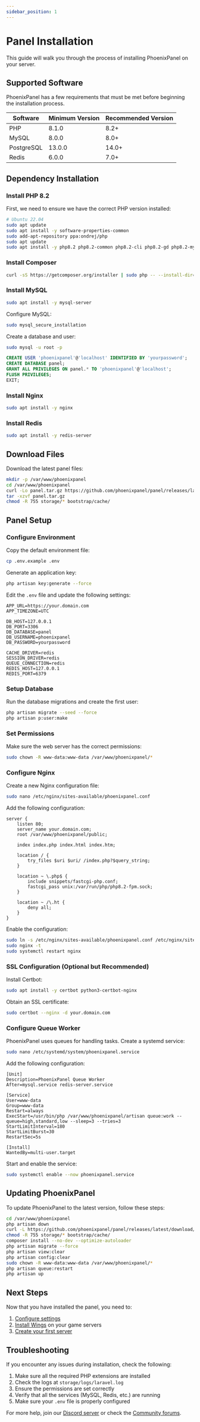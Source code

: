 ```yaml
---
sidebar_position: 1
---
```


# Panel Installation

This guide will walk you through the process of installing PhoenixPanel on your server.

## Supported Software

PhoenixPanel has a few requirements that must be met before beginning the installation process.

| Software | Minimum Version | Recommended Version |
|----------|-----------------|---------------------|
| PHP      | 8.1.0           | 8.2+                |
| MySQL    | 8.0.0           | 8.0+                |
| PostgreSQL | 13.0.0        | 14.0+               |
| Redis    | 6.0.0           | 7.0+                |

## Dependency Installation

### Install PHP 8.2

First, we need to ensure we have the correct PHP version installed:

```bash
# Ubuntu 22.04
sudo apt update
sudo apt install -y software-properties-common
sudo add-apt-repository ppa:ondrej/php
sudo apt update
sudo apt install -y php8.2 php8.2-common php8.2-cli php8.2-gd php8.2-mysql php8.2-mbstring php8.2-bcmath php8.2-xml php8.2-curl php8.2-zip php8.2-fpm
```

### Install Composer

```bash
curl -sS https://getcomposer.org/installer | sudo php -- --install-dir=/usr/local/bin --filename=composer
```

### Install MySQL

```bash
sudo apt install -y mysql-server
```

Configure MySQL:

```bash
sudo mysql_secure_installation
```

Create a database and user:

```bash
sudo mysql -u root -p
```

```sql
CREATE USER 'phoenixpanel'@'localhost' IDENTIFIED BY 'yourpassword';
CREATE DATABASE panel;
GRANT ALL PRIVILEGES ON panel.* TO 'phoenixpanel'@'localhost';
FLUSH PRIVILEGES;
EXIT;
```

### Install Nginx

```bash
sudo apt install -y nginx
```

### Install Redis

```bash
sudo apt install -y redis-server
```

## Download Files

Download the latest panel files:

```bash
mkdir -p /var/www/phoenixpanel
cd /var/www/phoenixpanel
curl -Lo panel.tar.gz https://github.com/phoenixpanel/panel/releases/latest/download/panel.tar.gz
tar -xzvf panel.tar.gz
chmod -R 755 storage/* bootstrap/cache/
```

## Panel Setup

### Configure Environment

Copy the default environment file:

```bash
cp .env.example .env
```

Generate an application key:

```bash
php artisan key:generate --force
```

Edit the `.env` file and update the following settings:

```
APP_URL=https://your.domain.com
APP_TIMEZONE=UTC

DB_HOST=127.0.0.1
DB_PORT=3306
DB_DATABASE=panel
DB_USERNAME=phoenixpanel
DB_PASSWORD=yourpassword

CACHE_DRIVER=redis
SESSION_DRIVER=redis
QUEUE_CONNECTION=redis
REDIS_HOST=127.0.0.1
REDIS_PORT=6379
```

### Setup Database

Run the database migrations and create the first user:

```bash
php artisan migrate --seed --force
php artisan p:user:make
```

### Set Permissions

Make sure the web server has the correct permissions:

```bash
sudo chown -R www-data:www-data /var/www/phoenixpanel/*
```

### Configure Nginx

Create a new Nginx configuration file:

```bash
sudo nano /etc/nginx/sites-available/phoenixpanel.conf
```

Add the following configuration:

```nginx
server {
    listen 80;
    server_name your.domain.com;
    root /var/www/phoenixpanel/public;

    index index.php index.html index.htm;

    location / {
        try_files $uri $uri/ /index.php?$query_string;
    }

    location ~ \.php$ {
        include snippets/fastcgi-php.conf;
        fastcgi_pass unix:/var/run/php/php8.2-fpm.sock;
    }

    location ~ /\.ht {
        deny all;
    }
}
```

Enable the configuration:

```bash
sudo ln -s /etc/nginx/sites-available/phoenixpanel.conf /etc/nginx/sites-enabled/
sudo nginx -t
sudo systemctl restart nginx
```

### SSL Configuration (Optional but Recommended)

Install Certbot:

```bash
sudo apt install -y certbot python3-certbot-nginx
```

Obtain an SSL certificate:

```bash
sudo certbot --nginx -d your.domain.com
```

### Configure Queue Worker

PhoenixPanel uses queues for handling tasks. Create a systemd service:

```bash
sudo nano /etc/systemd/system/phoenixpanel.service
```

Add the following configuration:

```
[Unit]
Description=PhoenixPanel Queue Worker
After=mysql.service redis-server.service

[Service]
User=www-data
Group=www-data
Restart=always
ExecStart=/usr/bin/php /var/www/phoenixpanel/artisan queue:work --queue=high,standard,low --sleep=3 --tries=3
StartLimitInterval=180
StartLimitBurst=30
RestartSec=5s

[Install]
WantedBy=multi-user.target
```

Start and enable the service:

```bash
sudo systemctl enable --now phoenixpanel.service
```

## Updating PhoenixPanel

To update PhoenixPanel to the latest version, follow these steps:

```bash
cd /var/www/phoenixpanel
php artisan down
curl -L https://github.com/phoenixpanel/panel/releases/latest/download/panel.tar.gz | tar -xzv
chmod -R 755 storage/* bootstrap/cache/
composer install --no-dev --optimize-autoloader
php artisan migrate --force
php artisan view:clear
php artisan config:clear
sudo chown -R www-data:www-data /var/www/phoenixpanel/*
php artisan queue:restart
php artisan up
```

## Next Steps

Now that you have installed the panel, you need to:

1. [Configure settings](/docs/project/panel/configuration)
2. [Install Wings](/docs/project/wings/installing) on your game servers
3. [Create your first server](/docs/project/servers/creation)

## Troubleshooting

If you encounter any issues during installation, check the following:

1. Make sure all the required PHP extensions are installed
2. Check the logs at `storage/logs/laravel.log`
3. Ensure the permissions are set correctly
4. Verify that all the services (MySQL, Redis, etc.) are running
5. Make sure your `.env` file is properly configured

For more help, join our [Discord server](https://discord.gg/phoenixpanel) or check the [Community forums](https://community.phoenixpanel.io).